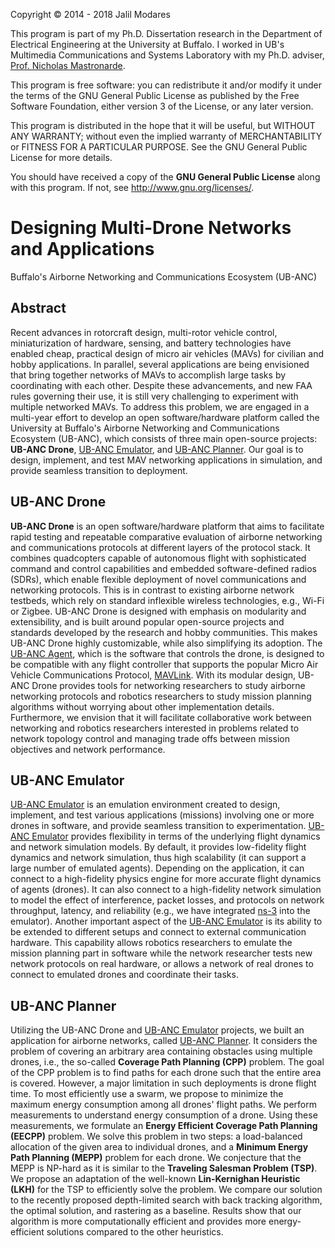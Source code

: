 Copyright © 2014 - 2018 Jalil Modares

This program is part of my Ph.D. Dissertation research in the Department of Electrical Engineering at the University at Buffalo. I worked in UB's Multimedia Communications and Systems Laboratory with my Ph.D. adviser, [Prof. Nicholas Mastronarde](http://www.eng.buffalo.edu/~nmastron).

This program is free software: you can redistribute it and/or modify it under the terms of the GNU General Public License as published by the Free Software Foundation, either version 3 of the License, or any later version.

This program is distributed in the hope that it will be useful, but WITHOUT ANY WARRANTY; without even the implied warranty of MERCHANTABILITY or FITNESS FOR A PARTICULAR PURPOSE. See the GNU General Public License for more details.

You should have received a copy of the **GNU General Public License** along with this program. If not, see <http://www.gnu.org/licenses/>.

# Designing Multi-Drone Networks and Applications
Buffalo's Airborne Networking and Communications Ecosystem (UB-ANC)

## Abstract
Recent advances in rotorcraft design, multi-rotor vehicle control, miniaturization of hardware, sensing, and battery technologies have enabled cheap, practical design of micro air vehicles (MAVs) for civilian and hobby applications. In parallel, several applications are being envisioned that bring together networks of MAVs to accomplish large tasks by coordinating with each other. Despite these advancements, and new FAA rules governing their use, it is still very challenging to experiment with multiple networked MAVs. To address this problem, we are engaged in a multi-year effort to develop an open software/hardware platform called the University at Buffalo's Airborne Networking and Communications Ecosystem (UB-ANC), which consists of three main open-source projects: **UB-ANC Drone**, [UB-ANC Emulator](https://github.com/jmodares/UB-ANC-Emulator), and [UB-ANC Planner](https://github.com/jmodares/UB-ANC-Planner). Our goal is to design, implement, and test MAV networking applications in simulation, and provide seamless transition to deployment.

## UB-ANC Drone
**UB-ANC Drone** is an open software/hardware platform that aims to facilitate rapid testing and repeatable comparative evaluation of airborne networking and communications protocols at different layers of the protocol stack. It combines quadcopters capable of autonomous flight with sophisticated command and control capabilities and embedded software-defined radios (SDRs), which enable flexible deployment of novel communications and networking protocols. This is in contrast to existing airborne network testbeds, which rely on standard inflexible wireless technologies, e.g., Wi-Fi or Zigbee. UB-ANC Drone is designed with emphasis on modularity and extensibility, and is built around popular open-source projects and standards developed by the research and hobby communities. This makes UB-ANC Drone highly customizable, while also simplifying its adoption. The [UB-ANC Agent](https://github.com/jmodares/UB-ANC-Agent), which is the software that controls the drone, is designed to be compatible with any flight controller that supports the popular Micro Air Vehicle Communications Protocol, [MAVLink](http://mavlink.org). With its modular design, UB-ANC Drone provides tools for networking researchers to study airborne networking protocols and robotics researchers to study mission planning algorithms without worrying about other implementation details. Furthermore, we envision that it will facilitate collaborative work between networking and robotics researchers interested in problems related to network topology control and managing trade offs between mission objectives and network performance.

## UB-ANC Emulator
[UB-ANC Emulator](https://github.com/jmodares/UB-ANC-Emulator) is an emulation environment created to design, implement, and test various applications (missions) involving one or more drones in software, and provide seamless transition to experimentation. [UB-ANC Emulator](https://github.com/jmodares/UB-ANC-Emulator) provides flexibility in terms of the underlying flight dynamics and network simulation models. By default, it provides low-fidelity flight dynamics and network simulation, thus high scalability (it can support a large number of emulated agents). Depending on the application, it can connect to a high-fidelity physics engine for more accurate flight dynamics of agents (drones). It can also connect to a high-fidelity network simulation to model the effect of interference, packet losses, and protocols on network throughput, latency, and reliability (e.g., we have integrated [ns-3](https://www.nsnam.org) into the emulator). Another important aspect of the [UB-ANC Emulator](https://github.com/jmodares/UB-ANC-Emulator) is its ability to be extended to different setups and connect to external communication hardware. This capability allows robotics researchers to emulate the mission planning part in software while the network researcher tests new network protocols on real hardware, or allows a network of real drones to connect to emulated drones and coordinate their tasks.

## UB-ANC Planner
Utilizing the UB-ANC Drone and [UB-ANC Emulator](https://github.com/jmodares/UB-ANC-Emulator) projects, we built an application for airborne networks, called [UB-ANC Planner](https://github.com/jmodares/UB-ANC-Planner). It considers the problem of covering an arbitrary area containing obstacles using multiple drones, i.e., the so-called **Coverage Path Planning (CPP)** problem. The goal of the CPP problem is to find paths for each drone such that the entire area is covered. However, a major limitation in such deployments is drone flight time. To most efficiently use a swarm, we propose to minimize the maximum energy consumption among all drones' flight paths. We perform measurements to understand energy consumption of a drone. Using these measurements, we formulate an **Energy Efficient Coverage Path Planning (EECPP)** problem. We solve this problem in two steps: a load-balanced allocation of the given area to individual drones, and a **Minimum Energy Path Planning (MEPP)** problem for each drone. We conjecture that the MEPP is NP-hard as it is similar to the **Traveling Salesman Problem (TSP)**. We propose an adaptation of the well-known **Lin-Kernighan Heuristic (LKH)** for the TSP to efficiently solve the problem. We compare our solution to the recently proposed depth-limited search with back tracking algorithm, the optimal solution, and rastering as a baseline. Results show that our algorithm is more computationally efficient and provides more energy-efficient solutions compared to the other heuristics.
